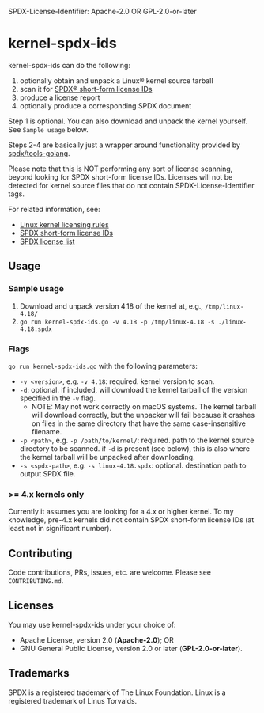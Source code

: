 SPDX-License-Identifier: Apache-2.0 OR GPL-2.0-or-later

# kernel-spdx-ids

kernel-spdx-ids can do the following:
1. optionally obtain and unpack a Linux® kernel source tarball
2. scan it for [SPDX® short-form license IDs](https://spdx.org/ids/)
3. produce a license report
4. optionally produce a corresponding SPDX document

Step 1 is optional. You can also download and unpack the kernel yourself.
See `Sample usage` below.

Steps 2-4 are basically just a wrapper around functionality provided by
[spdx/tools-golang](https://github.com/spdx/tools-golang/).

Please note that this is NOT performing any sort of license scanning, beyond
looking for SPDX short-form license IDs. Licenses will not be detected for
kernel source files that do not contain SPDX-License-Identifier tags.

For related information, see:
- [Linux kernel licensing rules](https://www.kernel.org/doc/html/latest/process/license-rules.html)
- [SPDX short-form license IDs](https://spdx.org/ids/)
- [SPDX license list](https://spdx.org/licenses/)

## Usage

### Sample usage

1. Download and unpack version 4.18 of the kernel at, e.g., `/tmp/linux-4.18/`
2. `go run kernel-spdx-ids.go -v 4.18 -p /tmp/linux-4.18 -s ./linux-4.18.spdx`

### Flags

`go run kernel-spdx-ids.go` with the following parameters:

* `-v <version>`, e.g. `-v 4.18`: required. kernel version to scan.
* `-d`: optional. if included, will download the kernel tarball of the version
  specified in the `-v` flag.
    * NOTE: May not work correctly on macOS systems. The kernel tarball will
      download correctly, but the unpacker will fail because it crashes on
      files in the same directory that have the same case-insensitive filename.
* `-p <path>`, e.g. `-p /path/to/kernel/`: required. path to the kernel source
  directory to be scanned. if `-d` is present (see below), this is also where
  the kernel tarball will be unpacked after downloading.
* `-s <spdx-path>`, e.g. `-s linux-4.18.spdx`: optional. destination path to
  output SPDX file.

### >= 4.x kernels only

Currently it assumes you are looking for a 4.x or higher kernel. To my
knowledge, pre-4.x kernels did not contain SPDX short-form license IDs (at least
not in significant number).

## Contributing

Code contributions, PRs, issues, etc. are welcome. Please see `CONTRIBUTING.md`.

## Licenses

You may use kernel-spdx-ids under your choice of:
* Apache License, version 2.0 (**Apache-2.0**); OR
* GNU General Public License, version 2.0 or later (**GPL-2.0-or-later**).

## Trademarks

SPDX is a registered trademark of The Linux Foundation. Linux is a registered trademark of Linus Torvalds.
